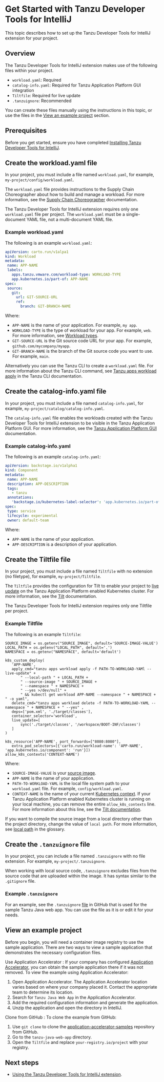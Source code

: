 # Get Started with Tanzu Developer Tools for IntelliJ

This topic describes how to set up the Tanzu Developer Tools for IntelliJ extension for your project.

## <a id="overview"></a> Overview

The Tanzu Developer Tools for IntelliJ extension makes use of the following files within your project.

- `workload.yaml`: Required
- `catalog-info.yaml`: Required for Tanzu Application Platform GUI integration
- `Tiltfile`: Required for live update
- `.tanzuignore`: Recommended

You can create these files manually using the instructions in this topic,
or use the files in the [View an example project](#example-project) section.

## <a id="prereqs"></a> Prerequisites

Before you get started, ensure you have completed [Installing Tanzu Developer Tools for IntelliJ](install.md).

## <a id="create-workload-yaml"></a> Create the workload.yaml file

In your project, you must include a file named `workload.yaml`, for example, `my-project/config/workload.yaml`.

The `workload.yaml` file provides instructions to the Supply Chain Choreographer
about how to build and manage a workload.
For more information, see the [Supply Chain Choreographer](../scc/about.md) documentation.

The Tanzu Developer Tools for IntelliJ extension requires only one `workload.yaml` file per project.
The `workload.yaml` must be a single-document YAML file, not a multi-document YAML file.

### <a id="example-workload-yaml"></a> Example workload.yaml

The following is an example `workload.yaml`:

```yaml
apiVersion: carto.run/v1alpa1
kind: Workload
metadata:
 name: APP-NAME
 labels:
   apps.tanzu.vmware.com/workload-type: WORKLOAD-TYPE
   app.kubernetes.io/part-of: APP-NAME
spec:
 source:
   git:
     url: GIT-SOURCE-URL
     ref:
       branch: GIT-BRANCH-NAME
```

Where:

- `APP-NAME` is the name of your application. For example, `my app`.
- `WORKLOAD-TYPE` is the type of workload for your app. For example, `web`.
For more information, see [Workload types](../workloads/workload-types.md).
- `GIT-SOURCE-URL` is the Git source code URL for your app. For example, `github.com/mycompany/myapp`.
- `GIT-BRANCH-NAME` is the branch of the Git source code you want to use. For example, `main`.

Alternatively you can use the Tanzu CLI to create a `workload.yaml` file.
For more information about the Tanzu CLI command, see [Tanzu apps workload apply](../cli-plugins/apps/command-reference/workload_create_update_apply.hbs.md)
in the Tanzu CLI documentation.

## <a id="create-catalog-info-yaml"></a> Create the catalog-info.yaml file

In your project, you must include a file named `catalog-info.yaml`, for example, `my-project/catalog/catalog-info.yaml`.

The `catalog-info.yaml` file enables the workloads created with the
Tanzu Developer Tools for IntelliJ extension to be visible in the Tanzu Application Platform GUI.
For more information, see the [Tanzu Application Platform GUI](../tap-gui/about.md) documentation.

### <a id="example-catalog-info-yaml"></a> Example catalog-info.yaml

The following is an example `catalog-info.yaml`:

```yaml
apiVersion: backstage.io/v1alpha1
kind: Component
metadata:
 name: APP-NAME
 description: APP-DESCRIPTION
 tags:
   - tanzu
 annotations:
   'backstage.io/kubernetes-label-selector': 'app.kubernetes.io/part-of=APP-NAME'
spec:
 type: service
 lifecycle: experimental
 owner: default-team
```

Where:

- `APP-NAME` is the name of your application.
- `APP-DESCRIPTION` is a description of your application.

## <a id="create-tiltfile"></a> Create the Tiltfile file

In your project, you must include a file named `Tiltfile` with no extension (no filetype),
for example, `my-project/Tiltfile`.

The `Tiltfile` provides the configuration for Tilt to enable your project to [live update](glossary.md#live-update)
on the Tanzu Application Platform enabled Kubernetes cluster.
For more information, see the [Tilt](https://docs.tilt.dev/) documentation.

The Tanzu Developer Tools for IntelliJ extension requires only one Tiltfile per project.

### <a id="example-tiltfile"></a> Example Tiltfile

The following is an example `Tiltfile`:

```Tiltfile
SOURCE_IMAGE = os.getenv("SOURCE_IMAGE", default='SOURCE-IMAGE-VALUE')
LOCAL_PATH = os.getenv("LOCAL_PATH", default='.')
NAMESPACE = os.getenv("NAMESPACE", default='default')

k8s_custom_deploy(
   'APP-NAME',
   apply_cmd="tanzu apps workload apply -f PATH-TO-WORKLOAD-YAMl --live-update" +
       " --local-path " + LOCAL_PATH +
       " --source-image " + SOURCE_IMAGE +
       " --namespace " + NAMESPACE +
       " --yes >/dev/null" +
       " && kubectl get workload APP-NAME --namespace " + NAMESPACE + " -o yaml",
   delete_cmd="tanzu apps workload delete -f PATH-TO-WORKLOAD-YAML --namespace " + NAMESPACE + " --yes" ,
   deps=['pom.xml', './target/classes'],
   container_selector='workload',
   live_update=[
       sync('./target/classes', '/workspace/BOOT-INF/classes')
   ]
)

k8s_resource('APP-NAME', port_forwards=["8080:8080"],
   extra_pod_selectors=[{'carto.run/workload-name': 'APP-NAME', 'app.kubernetes.io/component': 'run'}])
allow_k8s_contexts('CONTEXT-NAME')
```

Where:

- `SOURCE-IMAGE-VALUE` is your [source image](glossary.md#source-image).
- `APP-NAME` is the name of your application.
- `PATH-TO-WORKLOAD-YAML` is the local file system path to your `workload.yaml` file. For example, `config/workload.yaml`.
- `CONTEXT-NAME` is the name of your current
[Kubernetes context](https://kubernetes.io/docs/tasks/access-application-cluster/configure-access-multiple-clusters/).
If your Tanzu Application Platform enabled Kubernetes cluster is running on your local machine,
you can remove the entire `allow_k8s_contexts` line.
For more information about this line, see the [Tilt documentation](https://docs.tilt.dev/api.html#api.allow_k8s_contexts).

If you want to compile the source image from a local directory other than the project directory,
change the value of `local path`.
For more information, see [local path](glossary.md#local-path) in the glossary.

## <a id="create-tanzuignore"></a> Create the `.tanzuignore` file

In your project, you can include a file named `.tanzuignore` with no file extension.
For example, `my-project/.tanzuignore`.

When working with local source code, `.tanzuignore` excludes files from the source code that are
uploaded within the image.
It has syntax similar to the `.gitignore` file.

### <a id="example-tanzuignore"></a> Example `.tanzuignore`

For an example, see the `.tanzuignore`
[file](https://github.com/vmware-tanzu/application-accelerator-samples/blob/main/tanzu-java-web-app/.tanzuignore)
in GitHub that is used for the sample Tanzu Java web app.
You can use the file as it is or edit it for your needs.

## <a id="example-project"></a> View an example project

Before you begin, you will need a container image registry to use the sample application.
There are two ways to view a sample application that demonstrates the necessary configuration files.

Use Application Accelerator
: If your company has configured
[Application Accelerator](../application-accelerator/about-application-accelerator.md),
you can obtain the sample application there if it was not removed.
To view the example using Application Accelerator:
  1. Open Application Accelerator. The Application Accelerator location varies based on where your
     company placed it. Contact the appropriate team to determine its location.
  2. Search for `Tanzu Java Web App` in the Application Accelerator.
  3. Add the required configuration information and generate the application.
  4. Unzip the application and open the directory in IntelliJ.

Clone from GitHub
: To clone the example from GitHub:
  1. Use `git clone` to clone the
     [application-accelerator-samples](https://github.com/vmware-tanzu/application-accelerator-samples)
     repository from GitHub.
  2. Go to the `tanzu-java-web-app` directory.
  3. Open the `Tiltfile` and replace `your-registry.io/project` with your registry.

## <a id="whats-next"></a> Next steps

- [Using the Tanzu Developer Tools for IntelliJ extension](using-the-extension.md).
